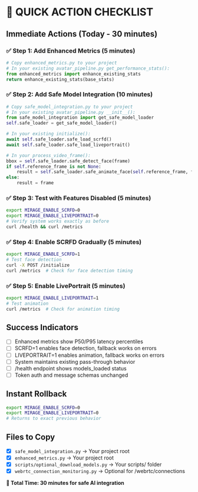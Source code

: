 # 🚀 QUICK ACTION CHECKLIST

## Immediate Actions (Today - 30 minutes)

### ✅ Step 1: Add Enhanced Metrics (5 minutes)
```python
# Copy enhanced_metrics.py to your project
# In your existing avatar_pipeline.py get_performance_stats():
from enhanced_metrics import enhance_existing_stats
return enhance_existing_stats(base_stats)
```

### ✅ Step 2: Add Safe Model Integration (10 minutes)  
```python
# Copy safe_model_integration.py to your project
# In your existing avatar_pipeline.py __init__():
from safe_model_integration import get_safe_model_loader
self.safe_loader = get_safe_model_loader()

# In your existing initialize():
await self.safe_loader.safe_load_scrfd()
await self.safe_loader.safe_load_liveportrait()

# In your process_video_frame():
bbox = self.safe_loader.safe_detect_face(frame)
if self.reference_frame is not None:
    result = self.safe_loader.safe_animate_face(self.reference_frame, frame)
else:
    result = frame
```

### ✅ Step 3: Test with Features Disabled (5 minutes)
```bash
export MIRAGE_ENABLE_SCRFD=0
export MIRAGE_ENABLE_LIVEPORTRAIT=0
# Verify system works exactly as before
curl /health && curl /metrics
```

### ✅ Step 4: Enable SCRFD Gradually (5 minutes)
```bash
export MIRAGE_ENABLE_SCRFD=1
# Test face detection
curl -X POST /initialize
curl /metrics  # Check for face detection timing
```

### ✅ Step 5: Enable LivePortrait (5 minutes)
```bash  
export MIRAGE_ENABLE_LIVEPORTRAIT=1
# Test animation
curl /metrics  # Check for animation timing
```

## Success Indicators

- [ ] Enhanced metrics show P50/P95 latency percentiles
- [ ] SCRFD=1 enables face detection, fallback works on errors
- [ ] LIVEPORTRAIT=1 enables animation, fallback works on errors
- [ ] System maintains existing pass-through behavior
- [ ] /health endpoint shows models_loaded status
- [ ] Token auth and message schemas unchanged

## Instant Rollback
```bash
export MIRAGE_ENABLE_SCRFD=0
export MIRAGE_ENABLE_LIVEPORTRAIT=0
# Returns to exact previous behavior
```

## Files to Copy
- [x] `safe_model_integration.py` → Your project root
- [x] `enhanced_metrics.py` → Your project root  
- [x] `scripts/optional_download_models.py` → Your scripts/ folder
- [x] `webrtc_connection_monitoring.py` → Optional for /webrtc/connections

**🎯 Total Time: 30 minutes for safe AI integration**
